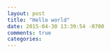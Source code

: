 ```yaml
---
layout: post
title: "Hello world"
date: 2015-04-30 13:39:54 -0700
comments: true
categories: 
---
```

